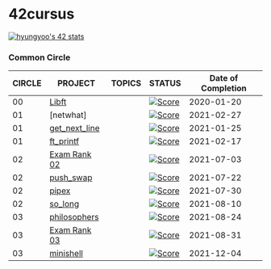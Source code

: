 
# 42cursus

[![hyungyoo's 42 stats](https://badge42.herokuapp.com/api/stats/hyungyoo)](https://github.com/JaeSeoKim/badge42)


### Common Circle

| CIRCLE | PROJECT                            | TOPICS | STATUS                                                                                                               | Date of Completion |
| ------ | ---------------------------------- | ------ | -------------------------------------------------------------------------------------------------------------------- | ------------------ |
| 00     | [Libft](./0_libft)                 |        | [![Score](https://badge42.herokuapp.com/api/project/hyungyoo/Libft)](https://github.com/JaeSeoKim/badge42)            | 2020-01-20 |
| 01     | [netwhat]                          |        | [![Score](https://badge42.herokuapp.com/api/project/hyungyoo/netwhat)](https://github.com/JaeSeoKim/badge42)          | 2021-02-27 |
| 01     | [get_next_line](./1_get_next_line) |        | [![Score](https://badge42.herokuapp.com/api/project/hyungyoo/get_next_line)](https://github.com/JaeSeoKim/badge42)    | 2021-01-25 |
| 01     | [ft_printf](./1_ft_printf)         |        | [![Score](https://badge42.herokuapp.com/api/project/hyungyoo/ft_printf)](https://github.com/JaeSeoKim/badge42)        | 2021-02-17 |
| 02     | [Exam Rank 02](./2_examrank01)     |        | [![Score](https://badge42.herokuapp.com/api/project/hyungyoo/Exam%20Rank%2002)](https://github.com/JaeSeoKim/badge42) | 2021-07-03 |
| 02     | [push_swap](./2_push_swap)         |        | [![Score](https://badge42.herokuapp.com/api/project/hyungyoo/push_swap)](https://github.com/JaeSeoKim/badge42)        | 2021-07-22 |
| 02     | [pipex](./2_pipex)                 |        | [![Score](https://badge42.herokuapp.com/api/project/hyungyoo/pipex)](https://github.com/JaeSeoKim/badge42)			   | 2021-07-30 |
| 02     | [so_long](./2_so_long)             |        | [![Score](https://badge42.herokuapp.com/api/project/hyungyoo/so_long)](https://github.com/JaeSeoKim/badge42)		   | 2021-08-10 |
| 03     | [philosophers](./3_philosophers)   |        | [![Score](https://badge42.herokuapp.com/api/project/hyungyoo/Philosophers)](https://github.com/JaeSeoKim/badge42)     | 2021-08-24	|
| 03     | [Exam Rank 03](./3_examrank02)     |        | [![Score](https://badge42.herokuapp.com/api/project/hyungyoo/Exam%20Rank%2002)](https://github.com/JaeSeoKim/badge42) | 2021-08-31 |
| 03     | [minishell](./3_minishell)     	  |        | [![Score](https://badge42.herokuapp.com/api/project/hyungyoo/minishell)](https://github.com/JaeSeoKim/badge42) 	   | 2021-12-04 |
